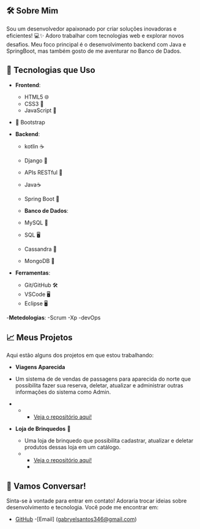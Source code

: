 
## 🛠️ Sobre Mim
Sou um desenvolvedor apaixonado por criar soluções inovadoras e eficientes! 💻✨ Adoro trabalhar com tecnologias web e explorar novos desafios. Meu foco principal é o desenvolvimento backend com Java e SpringBoot, mas também gosto de me aventurar no Banco de Dados.

## 🚀 Tecnologias que Uso
- **Frontend**:
  - HTML5 🌐
  - CSS3 🎨
  - JavaScript 📜
- 🎉 Bootstrap

- **Backend**:
  - kotlin ☕
  - Django 🚀
  - APIs RESTful 🔗
  - Java☕
  - Spring Boot 🌱

  -  **Banco de Dados**:
  -  MySQL 🐬
  -  SQL 🖥️ 
  -  Cassandra 🧱
  -  MongoDB 🍃

- **Ferramentas**:
  - Git/GitHub 🛠️
  - VSCode 🖥️
  - Eclipse 🖥️

-**Metedologias**:
-Scrum
-Xp
-devOps

## 📈 Meus Projetos
Aqui estão alguns dos projetos em que estou trabalhando:

- **Viagens Aparecida**
- Um sistema de de vendas de passagens para aparecida do norte que possibilita fazer sua reserva, deletar, atualizar e administrar outras informações do sistema como Admin.
-  - - [Veja o repositório aqui!](https://github.com/Byelsantos11/Projeto-Aparecida.git)


- **Loja de Brinquedos** 🔗
  - Uma loja de brinquedo que possibilita cadastrar, atualizar e deletar produtos dessas loja em um catálogo.
  - - [Veja o repositório aqui!](https://github.com/Byelsantos11/Loja-Brinquedos.git)
    - 
## 🤝 Vamos Conversar!
Sinta-se à vontade para entrar em contato! Adoraria trocar ideias sobre desenvolvimento e tecnologia. Você pode me encontrar em:
- [GitHub](https://github.com/Byelsantos11)
-[Email] (gabryelsantos346@gmail.com)

